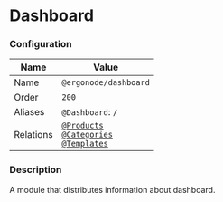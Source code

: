 # Dashboard

### Configuration

| Name          | Value                    |
|---------------|--------------------------|
| Name          | `@ergonode/dashboard`   |
| Order         | `200`                     |
| Aliases       | `@Dashboard`: `/`       |
| Relations     | [`@Products`][module-products] <br> [`@Categories`][module-categories] <br> [`@Templates`][module-templates]  |

### Description

A module that distributes information about dashboard.

[module-products]: frontend/modules/products
[module-categories]: frontend/modules/categories
[module-templates]: frontend/modules/templates